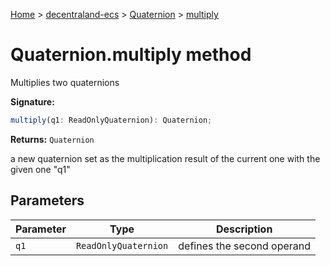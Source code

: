 [Home](./index) &gt; [decentraland-ecs](./decentraland-ecs.md) &gt; [Quaternion](./decentraland-ecs.quaternion.md) &gt; [multiply](./decentraland-ecs.quaternion.multiply.md)

# Quaternion.multiply method

Multiplies two quaternions

**Signature:**
```javascript
multiply(q1: ReadOnlyQuaternion): Quaternion;
```
**Returns:** `Quaternion`

a new quaternion set as the multiplication result of the current one with the given one "q1"

## Parameters

|  Parameter | Type | Description |
|  --- | --- | --- |
|  `q1` | `ReadOnlyQuaternion` | defines the second operand |


